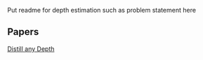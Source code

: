 Put readme for depth estimation such as problem statement here

## Papers

[Distill any Depth](https://distill-any-depth-official.github.io/)
